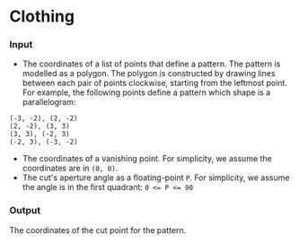 # Clothing

### Input

- The coordinates of a list of points that define a pattern. The pattern is modelled as a polygon. The polygon is constructed by drawing lines between each pair of points clockwise, starting from the leftmost point. For example, the following points define a pattern which shape is a parallelogram:

```
(-3, -2), (2, -2)   
(2, -2), (3, 3)
(3, 3), (-2, 3)
(-2, 3), (-3, -2)
```
- The coordinates of a vanishing point. For simplicity, we assume the coordinates are in `(0, 0)`.
- The cut's aperture angle as a floating-point `P`. For simplicity, we assume the angle is in the first quadrant:  `0 <= P <= 90`

### Output

The coordinates of the cut point for the pattern. 








